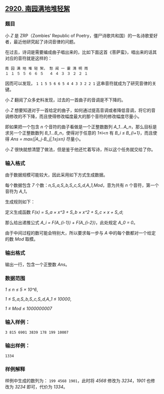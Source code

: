 ## [2920. 南园满地堆轻絮](https://www.acwing.com/problem/content/2923/)

### 题目

小 *Z* 是 ZRP（Zombies’ Republic of Poetry，僵尸诗歌共和国）的一名诗歌爱好者，最近他研究起了诗词音律的问题。

在过去，诗词是需要编成曲子唱出来的，比如下面这首《菩萨蛮》，唱出来的话其对应的音符就是这样的：

```
南 园 满 地 堆 轻 絮， 愁 闻 一 霎 清 明 雨
１ １ ５ ５ ６ ６ ５　 ４ ４ ３ ３ ２ ２ １
```

因而可以发现， `1 1 5 5 6 6 5 4 4 3 3 2 2 1` 这串音符就成为了研究音律的关键。

小 *Z* 翻阅了众多史料发现，过去的一首曲子的音调是不下降的。

小 *Z* 想要知道对于一首给定的曲子，如何通过提高音调或者降低音调，将它的音调修改的不下降，而且使得修改幅度最大的那个音符的修改幅度尽量小。

即如果把一个包含 *n* 个音符的曲子看做是一个正整数数列 *A_1…A_n*，那么目标是求另一个正整数数列 *B_1…B_n*，使得对于任意的 *1≤i<n* 有 *B_i ≤ B_{i+1}*，而且使得 *Ans = max{|A_j-B_j|,1≤j≤n}* 尽量小。

小 *Z* 很快就想清楚了做法，但是鉴于他还忙着写诗，所以这个任务就交给了你。

### 输入格式

由于数据规模可能较大，因此采用如下方式生成数据。

每个数据包含 *7* 个数：*n,S_a,S_b,S_c,S_d,A_1,Mod*，意为共有 *n* 个音符，第一个音符为 *A_1*。

生成规则如下：

定义生成函数 *F(x) = S_a × x^3 + S_b × x^2 + S_c × x + S_d*;

那么给出递推公式 *A_i = F(A_{i-1}) + F(A_{i-2})*，此处规定 *A_0 = 0*。

由于中间过程的数可能会特别大，所以要求每一步与 *A* 中的每个数都对一个给定的数 *Mod* 取模。

### 输出格式

输出一行，包含一个正整数 *Ans*。

### 数据范围

*1 ≤ n ≤ 5 × 10^6*,

*1 ≤ S_a,S_b,S_c,S_d,A_1 ≤ 10000*,

*1 ≤ Mod ≤ 1000000007*

### 输入样例：

```
3 815 6901 3839 178 199 10007
```

### 输出样例：

```
1334
```

### 样例解释

样例中生成的数列为： `199 4568 1901`，此时将 *4568* 修改为 *3234*，*1901* 也修改为 *3234* 即可，代价为 *1334*。
